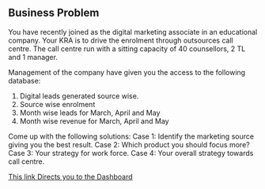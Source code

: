 ## Business Problem

You have recently joined as the digital marketing associate in an educational company. Your KRA is to drive the enrolment through outsources call centre. 
The call centre run with a sitting capacity of 40 counsellors, 2 TL and 1 manager.

Management of the company have given you the access to the following database:
1) Digital leads generated source wise.
2) Source wise enrolment
3) Month wise leads for March, April and May
4) Month wise revenue for March, April and May

Come up with the following solutions:
Case 1: Identify the marketing source giving you the best result.
Case 2: Which product you should focus more?
Case 3: Your strategy for work force.
Case 4: Your overall strategy towards call centre.

[This link Directs you to the Dashboard](https://visualinsights.shinyapps.io/Visual_strategy_for_manipal_prolearn/)
